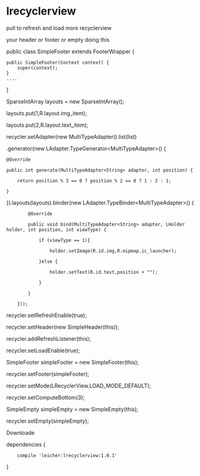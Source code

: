# lrecyclerview
pull to refresh and load more recyclerview

your header or footer or empty doing this

public class SimpleFooter extends FooterWrapper {

    public SimpleFooter(Context context) {
        super(context);
    }
	....
}

SparseIntArray layouts = new SparseIntArray();

layouts.put(1,R.layout.img_item);

layouts.put(2,R.layout.text_item);

recycler.setAdapter(new MultiTypeAdapter<String>().list(list)

.generator(new LAdapter.TypeGenerator<MultiTypeAdapter<String>>() {

	@Override
    
	public int generate(MultiTypeAdapter<String> adapter, int position) {
    
		return position % 3 == 0 ? position % 2 == 0 ? 1 : 2 : 1;
        
	}
   
}).layouts(layouts).binder(new LAdapter.TypeBinder<MultiTypeAdapter<String>>() {

			@Override
            
			public void bind(MultiTypeAdapter<String> adapter, LHolder holder, int position, int viewType) {
            
				if (viewType == 1){
                
					holder.setImage(R.id.img,R.mipmap.ic_launcher);
                    
				}else {
                
					holder.setText(R.id.text,position + "");
                    
				}
                
			}
            
		}));
        
recycler.setRefreshEnable(true);

recycler.setHeader(new SimpleHeader(this));

recycler.addRefreshListener(this);

recycler.setLoadEnable(true);

SimpleFooter simpleFooter = new SimpleFooter(this);

recycler.setFooter(simpleFooter);

recycler.setMode(LRecyclerView.LOAD_MODE_DEFAULT);

recycler.setComputeBottom(3);

SimpleEmpty simpleEmpty = new SimpleEmpty(this);

recycler.setEmpty(simpleEmpty);

Downloade

dependencies {

  		compile 'leicher:lrecyclerview:1.0.1'
  
}
